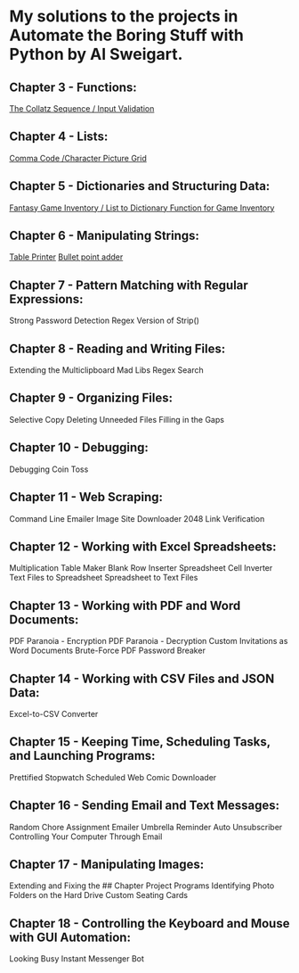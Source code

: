 # My solutions to the projects in Automate the Boring Stuff with Python by Al Sweigart.

## Chapter 3 - Functions:
[The Collatz Sequence / Input Validation](https://github.com/Alvei/Python-examples/blob/master/Automate_boring_stuff/Chapter%203/Collattz_Sequence.py)

## Chapter 4 - Lists:
[Comma Code /Character Picture Grid](https://github.com/Alvei/Python-examples/blob/master/Automate_boring_stuff/Chapter%204%20-%20Lists/comma_grid.py)

## Chapter 5 - Dictionaries and Structuring Data:
[Fantasy Game Inventory / List to Dictionary Function for Game Inventory](https://github.com/Alvei/Python-examples/blob/master/Automate_boring_stuff/Chapter%205%20-%20Structuring%20Data/inventory.py)

## Chapter 6 - Manipulating Strings:
[Table Printer](https://github.com/Alvei/Python-examples/blob/master/Automate_boring_stuff/Chapter%206%20-%20Manipulating%20Strings/table_printer.py)
[Bullet point adder](https://github.com/Alvei/Python-examples/blob/master/Automate_boring_stuff/Chapter%206%20-%20Manipulating%20Strings/bullet_point_adder.py)

## Chapter 7 - Pattern Matching with Regular Expressions:
Strong Password Detection
Regex Version of Strip()
## Chapter 8 - Reading and Writing Files:
Extending the Multiclipboard
Mad Libs
Regex Search

## Chapter 9 - Organizing Files:
Selective Copy
Deleting Unneeded Files
Filling in the Gaps

## Chapter 10 - Debugging:
Debugging Coin Toss

## Chapter 11 - Web Scraping:
Command Line Emailer
Image Site Downloader
2048
Link Verification

## Chapter 12 - Working with Excel Spreadsheets:
Multiplication Table Maker
Blank Row Inserter
Spreadsheet Cell Inverter
Text Files to Spreadsheet
Spreadsheet to Text Files

## Chapter 13 - Working with PDF and Word Documents:
PDF Paranoia - Encryption
PDF Paranoia - Decryption
Custom Invitations as Word Documents
Brute-Force PDF Password Breaker

## Chapter 14 - Working with CSV Files and JSON Data:
Excel-to-CSV Converter

## Chapter 15 - Keeping Time, Scheduling Tasks, and Launching Programs:
Prettified Stopwatch
Scheduled Web Comic Downloader

## Chapter 16 - Sending Email and Text Messages:
Random Chore Assignment Emailer
Umbrella Reminder
Auto Unsubscriber
Controlling Your Computer Through Email

## Chapter 17 - Manipulating Images:
Extending and Fixing the ## Chapter Project Programs
Identifying Photo Folders on the Hard Drive
Custom Seating Cards

## Chapter 18 - Controlling the Keyboard and Mouse with GUI Automation:
Looking Busy
Instant Messenger Bot